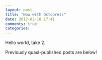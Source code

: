 ```yaml
---
layout: post
title: "Now with Octopress"
date: 2012-02-18 17:41
comments: true
categories: 
---
```


Hello world, take 2.

Previously quasi-published posts are below!

